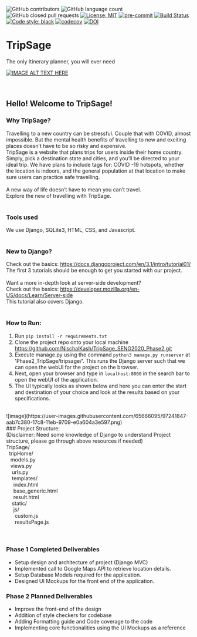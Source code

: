 ![GitHub contributors](https://img.shields.io/github/contributors/NischalKash/TripSage_SENG2020_Phase2)
![GitHub language count](https://img.shields.io/github/languages/count/NischalKash/TripSage_SENG2020_Phase2)
![GitHub closed pull requests](https://img.shields.io/github/issues-pr-closed/NischalKash/TripSage_SENG2020_Phase2)
[![License: MIT](https://img.shields.io/badge/License-MIT-yellow.svg)](https://opensource.org/licenses/MIT)
[![pre-commit](https://img.shields.io/badge/pre--commit-enabled-brightgreen?logo=pre-commit&logoColor=white)](https://github.com/pre-commit/pre-commit)
[![Build Status](https://travis-ci.org/NischalKash/TripSage_SENG2020_Phase2.svg?branch=main)](https://travis-ci.org/NischalKash/TripSage_SENG2020_Phase2)
[![Code style: black](https://img.shields.io/badge/code%20style-black-000000.svg)](https://github.com/psf/black)
[![codecov](https://codecov.io/gh/NischalKash/TripSage_SENG2020_Phase2/branch/main/graph/badge.svg?token=6X0OPSX1VY)](undefined)
[![DOI](https://zenodo.org/badge/306192455.svg)](https://zenodo.org/badge/latestdoi/306192455)
# TripSage
The only Itinerary planner, you will ever need

[![IMAGE ALT TEXT HERE](https://img.youtube.com/vi/yO8Xo6UvWUQ/0.jpg)](https://www.youtube.com/watch?v=yO8Xo6UvWUQ)
</br>
</br>
</br>
## Hello! Welcome to TripSage! </br>
### Why TripSage? </br>
Travelling to a new country can be stressful. Couple that with COVID, almost impossible. But the mental health benefits of travelling to new and exciting places doesn’t have to be so risky and expensive. </br>
TripSage is a website that plans trips for users inside their home country. Simply, pick a destination state and cities, and you’ll be directed to your ideal trip. We have plans to include tags for: COVID -19 hotspots, whether the location is indoors, and the general population at that location to make sure users can practice safe travelling.</br>
</br>
A new way of life doesn’t have to mean you can’t travel.</br>
Explore the new of travelling with TripSage.</br>
</br>
### Tools used </br>
We use Django, SQLite3, HTML, CSS, and Javascript. </br>
</br>
### New to Django? </br>
Check out the basics: https://docs.djangoproject.com/en/3.1/intro/tutorial01/ </br>
The first 3 tutorials should be enough to get you started with our project. </br>
</br>
Want a more in-depth look at server-side development? </br>
Check out the basics: https://developer.mozilla.org/en-US/docs/Learn/Server-side </br>
This tutorial also covers Django.</br>
</br>
### How to Run: </br>
1. Run `pip install -r requirements.txt`
2. Clone the project repo onto your local machine https://github.com/NischalKash/TripSage_SENG2020_Phase2.git
3. Execute manage.py using the command `python3 manage.py runserver` at 'Phase2_TripSage/tripsage/'. This runs the Django server such that we can open the webUI for the project on the browser.
4. Next, open your browser and type in `localhost:8000` in the search bar to open the webUI of the application.
5. The UI typically looks as shown below and here you can enter the start and destination of your choice and look at the results based on your specifications.
</br>
![image](https://user-images.githubusercontent.com/65666095/97241847-aab7c380-17c8-11eb-9709-e0a604a3e597.png)</br>
### Project Structure:</br>
(Disclaimer: Need some knowledge of Django to understand Project structure, please go through above resources if needed)</br>
TripSage/</br>
&nbsp; tripHome/</br>
&nbsp;&nbsp; models.py </br>
&nbsp;&nbsp; views.py </br>
&nbsp;&nbsp;&nbsp; urls.py </br>
&nbsp;&nbsp;&nbsp; templates/ </br>
&nbsp;&nbsp;&nbsp;&nbsp; index.html </br>
&nbsp;&nbsp;&nbsp;&nbsp; base_generic.html </br>
&nbsp;&nbsp;&nbsp;&nbsp; result.html</br>
&nbsp;&nbsp;&nbsp; static/ </br>
&nbsp;&nbsp;&nbsp;&nbsp; js/ </br>
&nbsp;&nbsp;&nbsp;&nbsp;&nbsp; custom.js </br>
&nbsp;&nbsp;&nbsp;&nbsp;&nbsp; resultsPage.js </br>
</br>

</br>

### Phase 1 Completed Deliverables

<ul>
  <li>Setup design and architecture of project (Django MVC)</li>
  <li>Implemented call to Google Maps API to retrieve location details.</li>
  <li>Setup Database Models required for the application. </li>
  <li>Designed UI Mockups for the front end of the application.</li>
</ul>

### Phase 2 Planned Deliverables
<ul>
<li>Improve the front-end of the design</li>
 <li>Addition of style checkers for codebase</li>
  <li>Adding Formatting guide and Code coverage to the code</li>
  <li>Implementing core functionalities using the UI Mockups as a reference</li>
</ul>
